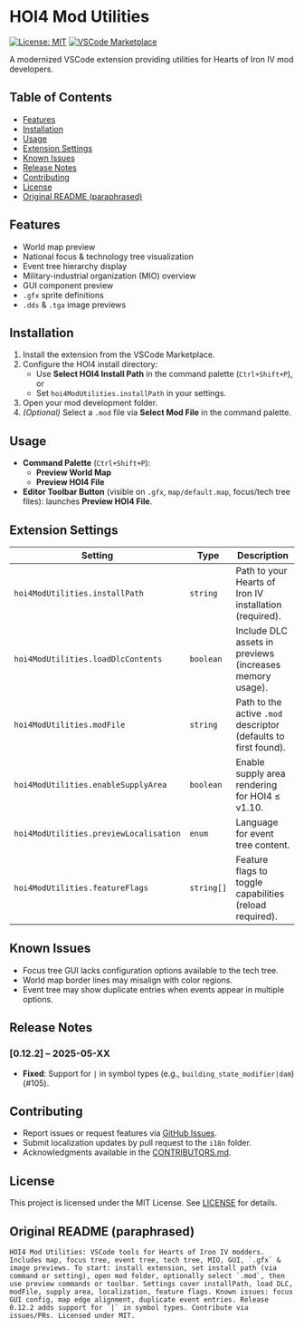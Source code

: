 # HOI4 Mod Utilities

[![License: MIT](https://img.shields.io/badge/License-MIT-blue.svg)](LICENSE) [![VSCode Marketplace](https://img.shields.io/vscode-marketplace/v/TheCascadian.hoi4modutilities?label=VSCode%20Marketplace)](https://marketplace.visualstudio.com/items?itemName=TheCascadian.hoi4modutilities)

A modernized VSCode extension providing utilities for Hearts of Iron IV mod developers.

## Table of Contents

- [Features](#features)
- [Installation](#installation)
- [Usage](#usage)
- [Extension Settings](#extension-settings)
- [Known Issues](#known-issues)
- [Release Notes](#release-notes)
- [Contributing](#contributing)
- [License](#license)
- [Original README (paraphrased)](#original-readme-paraphrased)

## Features

- World map preview  
- National focus & technology tree visualization  
- Event tree hierarchy display  
- Military-industrial organization (MIO) overview  
- GUI component preview  
- `.gfx` sprite definitions  
- `.dds` & `.tga` image previews  

## Installation

1. Install the extension from the VSCode Marketplace.  
2. Configure the HOI4 install directory:  
   - Use **Select HOI4 Install Path** in the command palette (`Ctrl+Shift+P`), or  
   - Set `hoi4ModUtilities.installPath` in your settings.  
3. Open your mod development folder.  
4. *(Optional)* Select a `.mod` file via **Select Mod File** in the command palette.  

## Usage

- **Command Palette** (`Ctrl+Shift+P`):  
  - **Preview World Map**  
  - **Preview HOI4 File**  
- **Editor Toolbar Button** (visible on `.gfx`, `map/default.map`, focus/tech tree files): launches **Preview HOI4 File**.

## Extension Settings

| Setting                                | Type       | Description                                                                                    |
|----------------------------------------|------------|------------------------------------------------------------------------------------------------|
| `hoi4ModUtilities.installPath`         | `string`   | Path to your Hearts of Iron IV installation (required).                                       |
| `hoi4ModUtilities.loadDlcContents`     | `boolean`  | Include DLC assets in previews (increases memory usage).                                      |
| `hoi4ModUtilities.modFile`             | `string`   | Path to the active `.mod` descriptor (defaults to first found).                                |
| `hoi4ModUtilities.enableSupplyArea`    | `boolean`  | Enable supply area rendering for HOI4 ≤ v1.10.                                                  |
| `hoi4ModUtilities.previewLocalisation` | `enum`     | Language for event tree content.                                                              |
| `hoi4ModUtilities.featureFlags`        | `string[]` | Feature flags to toggle capabilities (reload required).                                        |

## Known Issues

- Focus tree GUI lacks configuration options available to the tech tree.  
- World map border lines may misalign with color regions.  
- Event tree may show duplicate entries when events appear in multiple options.  

## Release Notes

<a name="0.12.2"></a>
### [0.12.2] – 2025-05-XX
- **Fixed**: Support for `|` in symbol types (e.g., `building_state_modifier|dam`) (#105).

## Contributing

- Report issues or request features via [GitHub Issues](https://github.com/TheCascadian/hoi4modutilities/issues).  
- Submit localization updates by pull request to the `i18n` folder.  
- Acknowledgments available in the [CONTRIBUTORS.md](CONTRIBUTORS.md).

## License

This project is licensed under the MIT License. See [LICENSE](LICENSE) for details.

## Original README (paraphrased)

```text
HOI4 Mod Utilities: VSCode tools for Hearts of Iron IV modders. Includes map, focus tree, event tree, tech tree, MIO, GUI, `.gfx` & image previews. To start: install extension, set install path (via command or setting), open mod folder, optionally select `.mod`, then use preview commands or toolbar. Settings cover installPath, load DLC, modFile, supply area, localization, feature flags. Known issues: focus GUI config, map edge alignment, duplicate event entries. Release 0.12.2 adds support for `|` in symbol types. Contribute via issues/PRs. Licensed under MIT.

